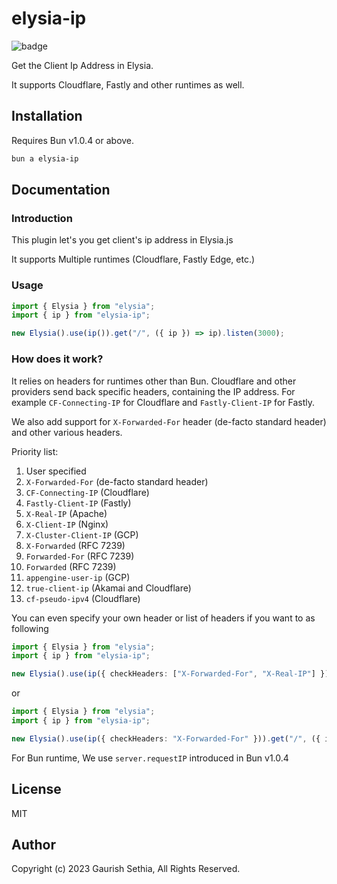 # elysia-ip

![badge](https://github.com/gaurishhs/elysia-ip/actions/workflows/npm-publish.yml/badge.svg)

Get the Client Ip Address in Elysia.

It supports Cloudflare, Fastly and other runtimes as well.

## Installation

Requires Bun v1.0.4 or above.

```bash
bun a elysia-ip
```

## Documentation

### Introduction

This plugin let's you get client's ip address in Elysia.js

It supports Multiple runtimes (Cloudflare, Fastly Edge, etc.)

### Usage

```ts
import { Elysia } from "elysia";
import { ip } from "elysia-ip";

new Elysia().use(ip()).get("/", ({ ip }) => ip).listen(3000);
```

### How does it work?

It relies on headers for runtimes other than Bun. 
Cloudflare and other providers send back specific headers, containing the IP address. For example `CF-Connecting-IP` for Cloudflare and `Fastly-Client-IP` for Fastly.

We also add support for `X-Forwarded-For` header (de-facto standard header) and other various headers.

Priority list:

1. User specified
2. `X-Forwarded-For` (de-facto standard header)
3. `CF-Connecting-IP` (Cloudflare)
4. `Fastly-Client-IP` (Fastly)
5. `X-Real-IP` (Apache)
6. `X-Client-IP` (Nginx)
7. `X-Cluster-Client-IP` (GCP)
8. `X-Forwarded` (RFC 7239)
9. `Forwarded-For` (RFC 7239)
10. `Forwarded` (RFC 7239)
11. `appengine-user-ip` (GCP)
12. `true-client-ip` (Akamai and Cloudflare)
13. `cf-pseudo-ipv4` (Cloudflare)

You can even specify your own header or list of headers if you want to as following

```ts
import { Elysia } from "elysia";
import { ip } from "elysia-ip";

new Elysia().use(ip({ checkHeaders: ["X-Forwarded-For", "X-Real-IP"] })).get("/", ({ ip }) => ip).listen(3000);
```

or 

```ts
import { Elysia } from "elysia";
import { ip } from "elysia-ip";

new Elysia().use(ip({ checkHeaders: "X-Forwarded-For" })).get("/", ({ ip }) => ip).listen(3000);
```

For Bun runtime, We use `server.requestIP` introduced in Bun v1.0.4


## License
MIT

## Author
Copyright (c) 2023 Gaurish Sethia, All Rights Reserved.
